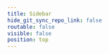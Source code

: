```yaml
---
title: Sidebar
hide_git_sync_repo_link: false
routable: false
visible: false
position: top
---
```


